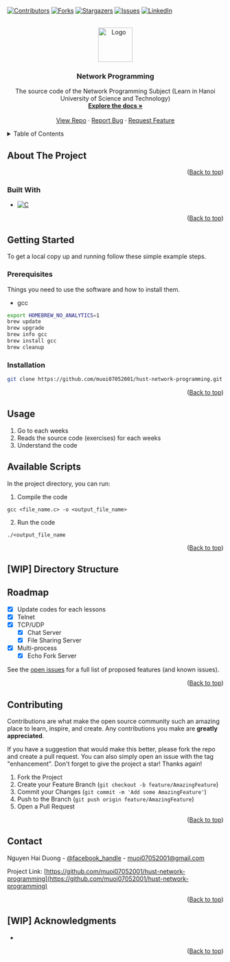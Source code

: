 <a name="readme-top"></a>
[![Contributors][contributors-shield]][contributors-url]
[![Forks][forks-shield]][forks-url]
[![Stargazers][stars-shield]][stars-url]
[![Issues][issues-shield]][issues-url]
[![LinkedIn][linkedin-shield]][linkedin-url]

<!-- PROJECT LOGO -->
<br />
<div align="center">
  <a href="https://github.com/muoi07052001/hust-network-programming">
    <img src="images/logo.png" alt="Logo" width="80" height="80">
  </a>

<h3 align="center">Network Programming</h3>

  <p align="center">
    The source code of the Network Programming Subject (Learn in Hanoi University of Science and Technology)
    <br />
    <a href="https://github.com/muoi07052001/hust-network-programming"><strong>Explore the docs »</strong></a>
    <br />
    <br />
    <a href="https://github.com/muoi07052001/hust-network-programming">View Repo</a>
    ·
    <a href="https://github.com/muoi07052001/hust-network-programming/issues">Report Bug</a>
    ·
    <a href="https://github.com/muoi07052001/hust-network-programming/issues">Request Feature</a>
  </p>
</div>

<!-- TABLE OF CONTENTS -->
<details>
  <summary>Table of Contents</summary>
  <ol>
    <li>
      <a href="#about-the-project">About The Project</a>
      <ul>
        <li><a href="#built-with">Built With</a></li>
      </ul>
    </li>
    <li>
      <a href="#getting-started">Getting Started</a>
      <ul>
        <li><a href="#prerequisites">Prerequisites</a></li>
        <li><a href="#installation">Installation</a></li>
      </ul>
    </li>
    <li><a href="#usage">Usage</a></li>
    <li><a href="#roadmap">Roadmap</a></li>
    <li><a href="#contributing">Contributing</a></li>
    <li><a href="#contact">Contact</a></li>
    <li><a href="#acknowledgments">Acknowledgments</a></li>
  </ol>
</details>

<!-- ABOUT THE PROJECT -->

## About The Project

<p align="right">(<a href="#readme-top">Back to top</a>)</p>

### Built With

- [![C][c]][c-url]

<p align="right">(<a href="#readme-top">Back to top</a>)</p>

<!-- GETTING STARTED -->

## Getting Started

To get a local copy up and running follow these simple example steps.

### Prerequisites

Things you need to use the software and how to install them.

- gcc

```sh
export HOMEBREW_NO_ANALYTICS=1
brew update
brew upgrade
brew info gcc
brew install gcc
brew cleanup
```

### Installation

```sh
git clone https://github.com/muoi07052001/hust-network-programming.git
```

<p align="right">(<a href="#readme-top">Back to top</a>)</p>

<!-- USAGE EXAMPLES -->

## Usage

1. Go to each weeks
2. Reads the source code (exercises) for each weeks
3. Understand the code

## Available Scripts

In the project directory, you can run:

1. Compile the code

```
gcc <file_name.c> -o <output_file_name>
```

2. Run the code

```
./<output_file_name
```

<p align="right">(<a href="#readme-top">Back to top</a>)</p>

<!-- STRUCTURE -->

## [WIP] Directory Structure

<!-- ROADMAP -->

## Roadmap

- [x] Update codes for each lessons
- [x] Telnet
- [x] TCP/UDP
  - [x] Chat Server
  - [x] File Sharing Server
- [x] Multi-process
  - [x] Echo Fork Server

See the [open issues](https://github.com/muoi07052001/hust-network-programming/issues) for a full list of proposed features (and known issues).

<p align="right">(<a href="#readme-top">Back to top</a>)</p>

<!-- CONTRIBUTING -->

## Contributing

Contributions are what make the open source community such an amazing place to learn, inspire, and create. Any contributions you make are **greatly appreciated**.

If you have a suggestion that would make this better, please fork the repo and create a pull request. You can also simply open an issue with the tag "enhancement".
Don't forget to give the project a star! Thanks again!

1. Fork the Project
2. Create your Feature Branch (`git checkout -b feature/AmazingFeature`)
3. Commit your Changes (`git commit -m 'Add some AmazingFeature'`)
4. Push to the Branch (`git push origin feature/AmazingFeature`)
5. Open a Pull Request

<p align="right">(<a href="#readme-top">Back to top</a>)</p>

<!-- CONTACT -->

## Contact

Nguyen Hai Duong - [@facebook_handle](https://www.facebook.com/duong.nguyenhai.7140/) - muoi07052001@gmail.com

Project Link: [https://github.com/muoi07052001/hust-network-programming](https://github.com/muoi07052001/hust-network-programming)

<p align="right">(<a href="#readme-top">Back to top</a>)</p>

<!-- ACKNOWLEDGMENTS -->

## [WIP] Acknowledgments

- []()

<p align="right">(<a href="#readme-top">Back to top</a>)</p>

<!-- MARKDOWN LINKS & IMAGES -->
<!-- https://www.markdownguide.org/basic-syntax/#reference-style-links -->

[contributors-shield]: https://img.shields.io/github/contributors/muoi07052001/hust-network-programming.svg?style=for-the-badge
[contributors-url]: https://github.com/muoi07052001/hust-network-programming/graphs/contributors
[forks-shield]: https://img.shields.io/github/forks/muoi07052001/hust-network-programming.svg?style=for-the-badge
[forks-url]: https://github.com/muoi07052001/hust-network-programming/network/members
[stars-shield]: https://img.shields.io/github/stars/muoi07052001/hust-network-programming.svg?style=for-the-badge
[stars-url]: https://github.com/muoi07052001/hust-network-programming/stargazers
[issues-shield]: https://img.shields.io/github/issues/muoi07052001/hust-network-programming.svg?style=for-the-badge
[issues-url]: https://github.com/muoi07052001/hust-network-programming/issues
[license-shield]: https://img.shields.io/github/license/muoi07052001/hust-network-programming.svg?style=for-the-badge
[license-url]: https://github.com/muoi07052001/hust-network-programming/blob/master/LICENSE.txt
[linkedin-shield]: https://img.shields.io/badge/-LinkedIn-black.svg?style=for-the-badge&logo=linkedin&colorB=555
[linkedin-url]: https://www.linkedin.com/in/nguyen-duong-072879247/
[product-screenshot]: images/product-screenshot.png
[c]: https://img.shields.io/badge/C-00599C?style=for-the-badge&logo=c&logoColor=white
[c-url]: https://www.cprogramming.com/
